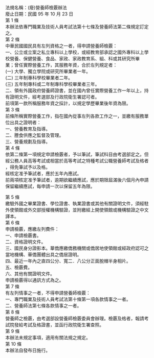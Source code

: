 法規名稱：(廢)營養師檢覈辦法  
廢止日期：民國 95 年 10 月 23 日  
第 1 條  
本辦法依專門職業及技術人員考試法第十七條及營養師法第二條規定訂定  
之。  
第 2 條  
中華民國國民具有左列資格之一者，得申請營養師檢覈：  
一、公立或立案之私立專科以上學校，或經教育部承認之國外專科以上學  
校營養、保健營養、食品、家政、家政教育系、組、科或其研究所畢  
業；曾任實際營養工作，其服務年資，合於左列規定者：  
(一) 大學、獨立學院或研究所畢業者一年。  
(二) 三年制專科學校畢業者二年。  
(三) 五年制專科或二年制專科學校畢業者三年。  
二、領有外國政府營養師證書，並在國內曾任實際營養工作一年以上，持  
有證明文件，經考選部及行政院衛生署認可者。  
前項第一款所稱服務年資之採計，以規定學歷畢業後年資為限。  
第 3 條  
前條所稱實際營養工作，指在國內從事左列各款工作之一，並繳有服務單  
位出具之證明者：  
一、營養教育及指導。  
二、謄食供應之監督及管理。  
三、營養規劃及指導。  
第 4 條  
依第二條第一項規定申請檢覈者，予以筆試，筆試科目由考選部定之。但  
經公務人員高等考試或相當於高等考試之特種考試公職營養師考試及格者  
，得免筆試予以及格。  
經核定准予筆試者，應於五年內應試。  
前兩項核定准予筆試者，逾期欲繼續應試，應於期限屆滿後六個月內申請  
保留繼續應試，每申請一次以保留五年為限。  


第 5 條  
繳驗外國之畢業證書、學位證書、執業證書或其他有關證明文件，須經駐  
外使領館或外交部授權機構驗證，並附繳經上開使領館或機構驗證之中文  
譯本。  
第 6 條  
申請檢覈，應繳左列費件：  
一、申請檢覈書。  
二、資格證明文件。  
三、國民身分證影本。華僑應繳僑務機關或僑居地使領館或經政府認可之  
當地機構、華僑團體出具之僑居證明。  
四、最近一年內之直四公分、寬二．八公分正面脫帽半身相片。  
五、檢覈費。  
六、其他有關證明文件。  
申請檢覈得以通訊方式為之。  
第 7 條  
有左列情事之一者，不得申請營養師檢覈：  
一、專門職業及技術人員考試法第十條第一項各款情事之一者。  
二、營養師法第七條各款情事之一者。  
第 8 條  
營養師之檢覈，由考選部設營養師檢覈委員會辦理。檢覈及格者，報請考  
試院發給考試及格證書，並函行政院衛生署查照。  
第 9 條  
本辦法未規定事項，適用有關法規之規定。  
第 10 條  
本辦法自發布日施行。  



